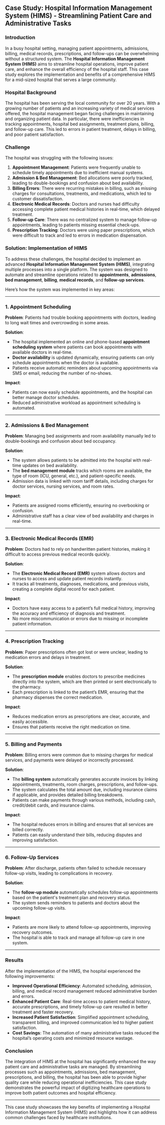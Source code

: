 ## **Case Study: Hospital Information Management System (HIMS) - Streamlining Patient Care and Administrative Tasks**

### **Introduction**

In a busy hospital setting, managing patient appointments, admissions, billing, medical records, prescriptions, and follow-ups can be overwhelming without a structured system. The **Hospital Information Management System (HIMS)** aims to streamline hospital operations, improve patient care, and enhance the overall efficiency of the hospital staff. This case study explores the implementation and benefits of a comprehensive HIMS for a mid-sized hospital that serves a large community.

### **Hospital Background**

The hospital has been serving the local community for over 20 years. With a growing number of patients and an increasing variety of medical services offered, the hospital management began facing challenges in maintaining and organizing patient data. In particular, there were inefficiencies in tracking appointments, hospital bed assignments, treatment plans, billing, and follow-up care. This led to errors in patient treatment, delays in billing, and poor patient satisfaction.

### **Challenge**

The hospital was struggling with the following issues:
1. **Appointment Management**: Patients were frequently unable to schedule timely appointments due to inefficient manual systems.
2. **Admission & Bed Management**: Bed allocations were poorly tracked, leading to double-bookings and confusion about bed availability.
3. **Billing Errors**: There were recurring mistakes in billing, such as missing charges for consultations, treatments, and medications, which led to customer dissatisfaction.
4. **Electronic Medical Records**: Doctors and nurses had difficulty accessing complete patient medical histories in real-time, which delayed treatment.
5. **Follow-up Care**: There was no centralized system to manage follow-up appointments, leading to patients missing essential check-ups.
6. **Prescription Tracking**: Doctors were using paper prescriptions, which were difficult to track and led to errors in medication dispensation.

### **Solution: Implementation of HIMS**

To address these challenges, the hospital decided to implement an advanced **Hospital Information Management System (HIMS)**, integrating multiple processes into a single platform. The system was designed to automate and streamline operations related to **appointments**, **admissions**, **bed management**, **billing**, **medical records**, and **follow-up services**.

Here’s how the system was implemented in key areas:

---

### **1. Appointment Scheduling**

**Problem**: Patients had trouble booking appointments with doctors, leading to long wait times and overcrowding in some areas.

**Solution**:
- The hospital implemented an online and phone-based **appointment scheduling system** where patients can book appointments with available doctors in real-time.
- **Doctor availability** is updated dynamically, ensuring patients can only schedule appointments when the doctor is available.
- Patients receive automatic reminders about upcoming appointments via SMS or email, reducing the number of no-shows.

**Impact**:
- Patients can now easily schedule appointments, and the hospital can better manage doctor schedules.
- Reduced administrative workload as appointment scheduling is automated.

---

### **2. Admissions & Bed Management**

**Problem**: Managing bed assignments and room availability manually led to double-bookings and confusion about bed occupancy.

**Solution**:
- The system allows patients to be admitted into the hospital with real-time updates on bed availability.
- The **bed management module** tracks which rooms are available, the type of room (ICU, general, etc.), and patient-specific needs.
- Admission data is linked with room tariff details, including charges for doctor services, nursing services, and room rates.

**Impact**:
- Patients are assigned rooms efficiently, ensuring no overbooking or confusion.
- Administrative staff has a clear view of bed availability and charges in real-time.

---

### **3. Electronic Medical Records (EMR)**

**Problem**: Doctors had to rely on handwritten patient histories, making it difficult to access previous medical records quickly.

**Solution**:
- The **Electronic Medical Record (EMR)** system allows doctors and nurses to access and update patient records instantly.
- It tracks all treatments, diagnoses, medications, and previous visits, creating a complete digital record for each patient.

**Impact**:
- Doctors have easy access to a patient’s full medical history, improving the accuracy and efficiency of diagnosis and treatment.
- No more miscommunication or errors due to missing or incomplete patient information.

---

### **4. Prescription Tracking**

**Problem**: Paper prescriptions often got lost or were unclear, leading to medication errors and delays in treatment.

**Solution**:
- The **prescription module** enables doctors to prescribe medicines directly into the system, which are then printed or sent electronically to the pharmacy.
- Each prescription is linked to the patient’s EMR, ensuring that the pharmacy dispenses the correct medication.

**Impact**:
- Reduces medication errors as prescriptions are clear, accurate, and easily accessible.
- Ensures that patients receive the right medication on time.

---

### **5. Billing and Payments**

**Problem**: Billing errors were common due to missing charges for medical services, and payments were delayed or incorrectly processed.

**Solution**:
- The **billing system** automatically generates accurate invoices by linking appointments, treatments, room charges, prescriptions, and follow-ups.
- The system calculates the total amount due, including insurance claims if applicable, and provides detailed billing breakdowns.
- Patients can make payments through various methods, including cash, credit/debit cards, and insurance claims.

**Impact**:
- The hospital reduces errors in billing and ensures that all services are billed correctly.
- Patients can easily understand their bills, reducing disputes and improving satisfaction.

---

### **6. Follow-Up Services**

**Problem**: After discharge, patients often failed to schedule necessary follow-up visits, leading to complications in recovery.

**Solution**:
- The **follow-up module** automatically schedules follow-up appointments based on the patient's treatment plan and recovery status.
- The system sends reminders to patients and doctors about the upcoming follow-up visits.

**Impact**:
- Patients are more likely to attend follow-up appointments, improving recovery outcomes.
- The hospital is able to track and manage all follow-up care in one system.

---

### **Results**

After the implementation of the HIMS, the hospital experienced the following improvements:

- **Improved Operational Efficiency**: Automated scheduling, admission, billing, and medical record management reduced administrative burden and errors.
- **Enhanced Patient Care**: Real-time access to patient medical history, accurate prescriptions, and timely follow-up care resulted in better treatment and faster recovery.
- **Increased Patient Satisfaction**: Simplified appointment scheduling, transparent billing, and improved communication led to higher patient satisfaction.
- **Cost Savings**: The automation of many administrative tasks reduced the hospital’s operating costs and minimized resource wastage.

### **Conclusion**

The integration of HIMS at the hospital has significantly enhanced the way patient care and administrative tasks are managed. By streamlining processes such as appointments, admissions, bed management, prescriptions, and billing, the hospital has been able to provide higher quality care while reducing operational inefficiencies. This case study demonstrates the powerful impact of digitizing healthcare operations to improve both patient outcomes and hospital efficiency.

---

This case study showcases the key benefits of implementing a Hospital Information Management System (HIMS) and highlights how it can address common challenges faced by healthcare institutions.